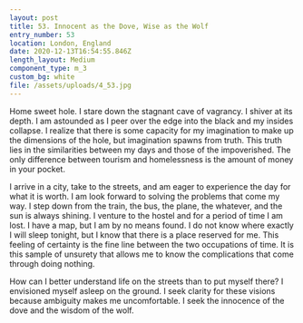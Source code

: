 ```yaml
---
layout: post
title: 53. Innocent as the Dove, Wise as the Wolf
entry_number: 53
location: London, England
date: 2020-12-13T16:54:55.846Z
length_layout: Medium
component_type: m_3
custom_bg: white
file: /assets/uploads/4_53.jpg
---
```

Home sweet hole. I stare down the stagnant cave of vagrancy. I shiver at its depth. I am astounded as I peer over the edge into the black and my insides collapse. I realize that there is some capacity for my imagination to make up the dimensions of the hole, but imagination spawns from truth. This truth lies in the similarities between my days and those of the impoverished. The only difference between tourism and homelessness is the amount of money in your pocket.
 
I arrive in a city, take to the streets, and am eager to experience the day for what it is worth. I am look forward to solving the problems that come my way. I step down from the train, the bus, the plane, the whatever, and the sun is always shining. I venture to the hostel and for a period of time I am lost. I have a map, but I am by no means found. I do not know where exactly I will sleep tonight, but I know that there is a place reserved for me. This feeling of certainty is the fine line between the two occupations of time. It is this sample of unsurety that allows me to know the complications that come through doing nothing.
 
How can I better understand life on the streets than to put myself there? I envisioned myself asleep on the ground. I seek clarity for these visions because ambiguity makes me uncomfortable. I seek the innocence of the dove and the wisdom of the wolf. 
